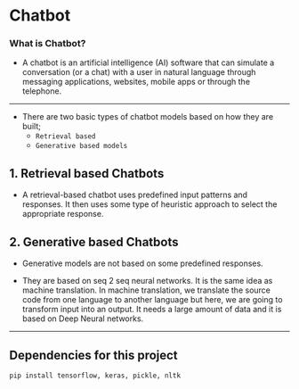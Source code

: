 # Chatbot

### What is Chatbot? 

* A chatbot is an artificial intelligence (AI) software that can simulate a conversation (or a chat) with a user in natural language through messaging applications, websites, mobile apps or through the telephone.

---

* There are two basic types of chatbot models based on how they are built; 
    + ``Retrieval based`` 
    - ``Generative based models``

## 1. Retrieval based Chatbots
* A retrieval-based chatbot uses predefined input patterns and responses. It then uses some type of heuristic approach to select the appropriate response.

## 2. Generative based Chatbots
* Generative models are not based on some predefined responses.

* They are based on seq 2 seq neural networks. It is the same idea as machine translation. In machine translation, we translate the source code from one language to another language but here, we are going to transform input into an output. It needs a large amount of data and it is based on Deep Neural networks.

---
## Dependencies for this project
```pip install tensorflow, keras, pickle, nltk```
